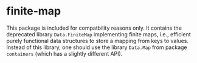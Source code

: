 finite-map
==========

This package is included for compatbility reasons only.
It contains the deprecated library `Data.FiniteMap` implementing
finite maps, i.e., efficient purely functional data structures
to store a mapping from keys to values.
Instead of this library, one should use the library `Data.Map`
from package `containers` (which has a slightly different API).

